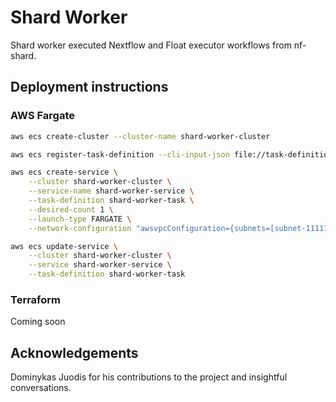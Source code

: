 # Shard Worker

Shard worker executed Nextflow and Float executor workflows from nf-shard.

## Deployment instructions

### AWS Fargate

```sh
aws ecs create-cluster --cluster-name shard-worker-cluster

aws ecs register-task-definition --cli-input-json file://task-definition.json

aws ecs create-service \
    --cluster shard-worker-cluster \
    --service-name shard-worker-service \
    --task-definition shard-worker-task \
    --desired-count 1 \
    --launch-type FARGATE \
    --network-configuration "awsvpcConfiguration={subnets=[subnet-11111],securityGroups=[sg-11111],assignPublicIp=ENABLED}"

aws ecs update-service \
    --cluster shard-worker-cluster \
    --service shard-worker-service \
    --task-definition shard-worker-task

```

### Terraform

Coming soon

## Acknowledgements

Dominykas Juodis for his contributions to the project and insightful conversations.

